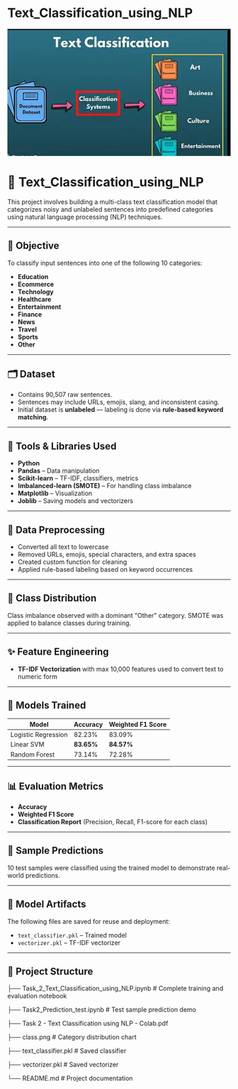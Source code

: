 # Text_Classification_using_NLP
<p align="center">
  <img src="class.png" alt="Class Distribution" width="600"/>
</p>

# 🧠 Text_Classification_using_NLP

This project involves building a multi-class text classification model that categorizes noisy and unlabeled sentences into predefined categories using natural language processing (NLP) techniques.

---

## 📌 Objective

To classify input sentences into one of the following 10 categories:
- **Education**
- **Ecommerce**
- **Technology**
- **Healthcare**
- **Entertainment**
- **Finance**
- **News**
- **Travel**
- **Sports**
- **Other**

---

## 🗂️ Dataset

- Contains 90,507 raw sentences.
- Sentences may include URLs, emojis, slang, and inconsistent casing.
- Initial dataset is **unlabeled** — labeling is done via **rule-based keyword matching**.

---

## 🧰 Tools & Libraries Used

- **Python**
- **Pandas** – Data manipulation
- **Scikit-learn** – TF-IDF, classifiers, metrics
- **Imbalanced-learn (SMOTE)** – For handling class imbalance
- **Matplotlib** – Visualization
- **Joblib** – Saving models and vectorizers

---

## 🧹 Data Preprocessing

- Converted all text to lowercase
- Removed URLs, emojis, special characters, and extra spaces
- Created custom function for cleaning
- Applied rule-based labeling based on keyword occurrences

---

## 🔎 Class Distribution

Class imbalance observed with a dominant "Other" category. SMOTE was applied to balance classes during training.

---

## ✨ Feature Engineering

- **TF-IDF Vectorization** with max 10,000 features used to convert text to numeric form

---

## 🧠 Models Trained

| Model               | Accuracy | Weighted F1 Score |
|--------------------|----------|--------------------|
| Logistic Regression| 82.23%   | 83.09%             |
| Linear SVM         | **83.65%** | **84.57%**           |
| Random Forest      | 73.14%   | 72.28%             |

---

## 📊 Evaluation Metrics

- **Accuracy**
- **Weighted F1 Score**
- **Classification Report** (Precision, Recall, F1-score for each class)

---

## 🧪 Sample Predictions

10 test samples were classified using the trained model to demonstrate real-world predictions.

---

## 💾 Model Artifacts

The following files are saved for reuse and deployment:
- `text_classifier.pkl` – Trained model
- `vectorizer.pkl` – TF-IDF vectorizer

---

## 📁 Project Structure
├── Task_2_Text_Classification_using_NLP.ipynb # Complete training and evaluation notebook


├── Task2_Prediction_test.ipynb # Test sample prediction demo


├── Task 2 - Text Classification using NLP - Colab.pdf


├── class.png # Category distribution chart


├── text_classifier.pkl # Saved classifier


├── vectorizer.pkl # Saved vectorizer


└── README.md # Project documentation
